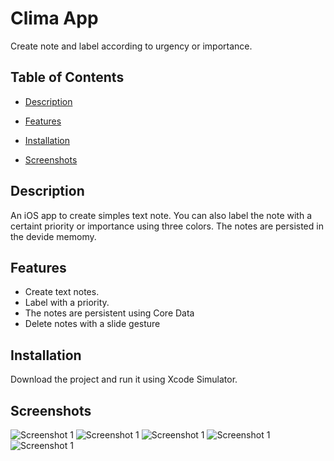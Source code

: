 
  
# Clima App

  

Create note and label according to urgency or importance.

  

## Table of Contents

  

- [Description](#description)

- [Features](#features)

- [Installation](#installation)

- [Screenshots](#screenshots)


  

## Description

  

An iOS app to create simples text note. You can also label the note with a certaint priority or importance using three colors. The notes are persisted in the devide memomy.

  

## Features

  

*  Create text notes.
* Label with a priority.
* The notes are persistent using Core Data
* Delete notes with a slide gesture

  

## Installation

  

Download the project and run it using Xcode Simulator.

 

  

## Screenshots

  
![Screenshot 1](https://github.com/lfbp/CoreDataNotes/blob/main/images/Simulator%20Screen%20Shot%20-%20iPhone%2014%20Pro%20-%202023-08-19%20at%2017.46.05.png?raw=true)
![Screenshot 1](https://github.com/lfbp/CoreDataNotes/blob/main/images/Simulator%20Screen%20Shot%20-%20iPhone%2014%20Pro%20-%202023-08-19%20at%2017.46.37.png?raw=true)
![Screenshot 1](https://github.com/lfbp/CoreDataNotes/blob/main/images/Simulator%20Screen%20Shot%20-%20iPhone%2014%20Pro%20-%202023-08-19%20at%2017.46.51.png?raw=true)
![Screenshot 1](https://github.com/lfbp/CoreDataNotes/blob/main/images/Simulator%20Screen%20Shot%20-%20iPhone%2014%20Pro%20-%202023-08-19%20at%2017.47.00.png?raw=true)
![Screenshot 1](https://github.com/lfbp/CoreDataNotes/blob/main/images/Simulator%20Screen%20Shot%20-%20iPhone%2014%20Pro%20-%202023-08-19%20at%2017.47.04.png?raw=true)


